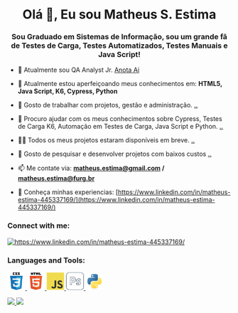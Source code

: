 <h1 align="center">Olá 👋, Eu sou Matheus S. Estima</h1>
<h3 align="center">Sou Graduado em Sistemas de Informação, sou um grande fã de Testes de Carga, Testes Automatizados, Testes Manuais e Java Script!</h3>

- 🔭 Atualmente sou QA Analyst Jr. [Anota Ai](..)

- 🌱 Atualmente estou aperfeiçoando meus conhecimentos em: **HTML5, Java Script, K6, Cypress, Python**

- 👯 Gosto de trabalhar com projetos, gestão e administração. [..](..)

- 🤝 Procuro ajudar com os meus conhecimentos sobre Cypress, Testes de Carga K6, Automação em Testes de Carga, Java Script e Python. [..](..)

- 👨‍💻 Todos os meus projetos estaram disponíveis em breve. [..](..)

- 📝 Gosto de pesquisar e desenvolver projetos com baixos custos [..](..)

- 📫 Me contate via: **matheus.estima@gmail.com / matheus.estima@furg.br**

- 📄 Conheça minhas experiencias: [https://www.linkedin.com/in/matheus-estima-445337169/](https://www.linkedin.com/in/matheus-estima-445337169/)

<h3 align="left">Connect with me:</h3>
<p align="left">
<a href="https://linkedin.com/in/https://www.linkedin.com/in/matheus-estima-445337169/" target="blank"><img align="center" src="https://raw.githubusercontent.com/rahuldkjain/github-profile-readme-generator/master/src/images/icons/Social/linked-in-alt.svg" alt="https://www.linkedin.com/in/matheus-estima-445337169/" height="30" width="40" /></a>
</p>

<h3 align="left">Languages and Tools:</h3>
<p align="left"> <a href="https://www.w3schools.com/css/" target="_blank" rel="noreferrer"> <img src="https://raw.githubusercontent.com/devicons/devicon/master/icons/css3/css3-original-wordmark.svg" alt="css3" width="40" height="40"/> </a> <a href="https://www.w3.org/html/" target="_blank" rel="noreferrer"> <img src="https://raw.githubusercontent.com/devicons/devicon/master/icons/html5/html5-original-wordmark.svg" alt="html5" width="40" height="40"/> </a> <a href="https://developer.mozilla.org/en-US/docs/Web/JavaScript" target="_blank" rel="noreferrer"> <img src="https://raw.githubusercontent.com/devicons/devicon/master/icons/javascript/javascript-original.svg" alt="javascript" width="40" height="40"/> </a> <a href="https://www.photoshop.com/en" target="_blank" rel="noreferrer"> <img src="https://raw.githubusercontent.com/devicons/devicon/master/icons/photoshop/photoshop-line.svg" alt="photoshop" width="40" height="40"/> </a> <a href="https://www.python.org" target="_blank" rel="noreferrer"> <img src="https://raw.githubusercontent.com/devicons/devicon/master/icons/python/python-original.svg" alt="python" width="40" height="40"/> </a> </p>
<div>
<a href="https://github.com/Estima01">
<img height="180em" src="https://github-readme-stats.vercel.app/api/top-langs/?username=Estima01&layout=compact&langs_count=7&theme=dracula"/>
<img height="180em" src="https://github-readme-stats.vercel.app/api?username=Estima01&show_icons=true&theme=dracula&include_all_commits=true&count_private=true"/>
 <br>
